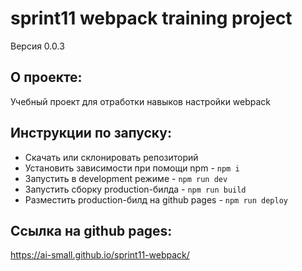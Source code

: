 # sprint11 webpack training project

Версия 0.0.3

## О проекте:
Учебный проект для отработки навыков настройки webpack

## Инструкции по запуску:
- Скачать или склонировать репозиторий
- Установить зависимости при помощи npm - `npm i`
- Запустить в development режиме - `npm run dev`
- Запустить сборку production-билда - `npm run build`
- Разместить production-билд на github pages - `npm run deploy`

## Ссылка на github pages:
https://ai-small.github.io/sprint11-webpack/